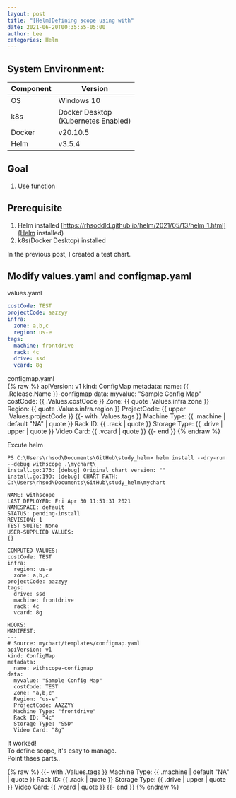 ```yaml
---
layout: post
title: "[Helm]Defining scope using with"
date: 2021-06-20T00:35:55-05:00
author: Lee
categories: Helm
---
```


## System Environment:  

|  Component  |  Version  |
| ---- | ---- |
|  OS  |  Windows 10  |
|  k8s  |  Docker Desktop <br>(Kubernetes Enabled)  |
|  Docker  |  v20.10.5  |
|  Helm  |  v3.5.4  |

## Goal
1. Use function

## Prerequisite
1. Helm installed [https://rhsoddld.github.io/helm/2021/05/13/helm_1.html](Helm installed)  
2. k8s(Docker Desktop) installed

In the previous post, I created a test chart.  

## Modify values.yaml and configmap.yaml

values.yaml  
```yaml
costCode: TEST
projectCode: aazzyy
infra:
  zone: a,b,c
  region: us-e
tags:
  machine: frontdrive
  rack: 4c
  drive: ssd
  vcard: 8g
```

configmap.yaml  
{% raw  %}
	apiVersion: v1
	kind: ConfigMap
	metadata:
	  name: {{ .Release.Name }}-configmap
	data:
	  myvalue: "Sample Config Map"
	  costCode: {{ .Values.costCode }}
	  Zone: {{ quote .Values.infra.zone }}
	  Region: {{ quote .Values.infra.region }}
	  ProjectCode: {{ upper .Values.projectCode }}
	  {{- with .Values.tags }}
	  Machine Type: {{ .machine | default "NA" | quote }}
	  Rack ID: {{ .rack | quote }}
	  Storage Type: {{ .drive | upper | quote }}
	  Video Card: {{ .vcard | quote }}
	  {{- end }}
{% endraw %}


Excute helm   

	PS C:\Users\rhsod\Documents\GitHub\study_helm> helm install --dry-run --debug withscope .\mychart\
	install.go:173: [debug] Original chart version: ""
	install.go:190: [debug] CHART PATH: C:\Users\rhsod\Documents\GitHub\study_helm\mychart

	NAME: withscope
	LAST DEPLOYED: Fri Apr 30 11:51:31 2021
	NAMESPACE: default
	STATUS: pending-install
	REVISION: 1
	TEST SUITE: None
	USER-SUPPLIED VALUES:
	{}

	COMPUTED VALUES:
	costCode: TEST
	infra:
	  region: us-e
	  zone: a,b,c
	projectCode: aazzyy
	tags:
	  drive: ssd
	  machine: frontdrive
	  rack: 4c
	  vcard: 8g

	HOOKS:
	MANIFEST:
	---
	# Source: mychart/templates/configmap.yaml
	apiVersion: v1
	kind: ConfigMap
	metadata:
	  name: withscope-configmap
	data:
	  myvalue: "Sample Config Map"
	  costCode: TEST
	  Zone: "a,b,c"
	  Region: "us-e"
	  ProjectCode: AAZZYY
	  Machine Type: "frontdrive"
	  Rack ID: "4c"
	  Storage Type: "SSD"
	  Video Card: "8g"

It worked!  
To define scope, it's esay to manage.  
Point thses parts..   

{% raw  %}
	{{- with .Values.tags }}
	Machine Type: {{ .machine | default "NA" | quote }}
	Rack ID: {{ .rack | quote }}
	Storage Type: {{ .drive | upper | quote }}
	Video Card: {{ .vcard | quote }}
	{{- end }}
{% endraw %}